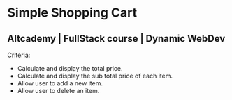 # Simple Shopping Cart
## Altcademy | FullStack course | Dynamic WebDev

Criteria:
- Calculate and display the total price.
- Calculate and display the sub total price of each item.
- Allow user to add a new item.
- Allow user to delete an item.
